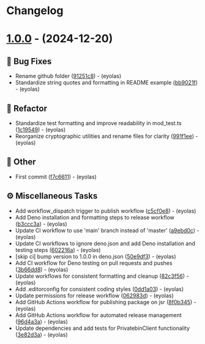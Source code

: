 # Changelog

# [1.0.0](https://github.com/eyolas/privatebin/tree/v1.0.0) - (2024-12-20)

## <!-- 1 -->🐛 Bug Fixes

- Rename github folder
  ([91251c8](https://github.com/eyolas/privatebin/commit/91251c8d32a58238ddb98d9368803997e15d5083)) -
  (eyolas)
- Standardize string quotes and formatting in README example
  ([bb9021f](https://github.com/eyolas/privatebin/commit/bb9021fb8f8e49600a6a29d112add48c2407a87b)) -
  (eyolas)

## <!-- 2 -->🚜 Refactor

- Standardize test formatting and improve readability in mod_test.ts
  ([1c19549](https://github.com/eyolas/privatebin/commit/1c195493d63a48821d01476f63a9726b7f5207d6)) -
  (eyolas)
- Reorganize cryptographic utilities and rename files for clarity
  ([991f1ee](https://github.com/eyolas/privatebin/commit/991f1ee8e983a3e4af59e4be611ddf832c3404d4)) -
  (eyolas)

## <!-- 30 -->📝 Other

- First commit
  ([f7c6611](https://github.com/eyolas/privatebin/commit/f7c6611df57765a87bdb60e066453c10c5fa5588)) -
  (eyolas)

## <!-- 7 -->⚙️ Miscellaneous Tasks

- Add workflow_dispatch trigger to publish workflow
  ([c5cf0e8](https://github.com/eyolas/privatebin/commit/c5cf0e831f2efa074c4884e707585ce9e124fad4)) -
  (eyolas)
- Add Deno installation and formatting steps to release workflow
  ([b3ccc3a](https://github.com/eyolas/privatebin/commit/b3ccc3a268b3489f9fb9f29070c2e5b930d688d5)) -
  (eyolas)
- Update CI workflow to use 'main' branch instead of 'master'
  ([a9ebd0c](https://github.com/eyolas/privatebin/commit/a9ebd0c49f1dad64f6968ac44e3b7541f98b3629)) -
  (eyolas)
- Update CI workflows to ignore deno.json and add Deno installation and testing
  steps
  ([602216a](https://github.com/eyolas/privatebin/commit/602216acc494b1366aca2df73ce8c5d5a19b9c4a)) -
  (eyolas)
- [skip ci] bump version to 1.0.0 in deno.json
  ([50e9df3](https://github.com/eyolas/privatebin/commit/50e9df37f3504c128dc8d3b211aa7231086bb701)) -
  (eyolas)
- Add CI workflow for Deno testing on pull requests and pushes
  ([3b66dd8](https://github.com/eyolas/privatebin/commit/3b66dd82fd788e09b576432c817113730a8238a3)) -
  (eyolas)
- Update workflows for consistent formatting and cleanup
  ([82c3f56](https://github.com/eyolas/privatebin/commit/82c3f568cabeefe6c8014c60bb8656257b5ff370)) -
  (eyolas)
- Add .editorconfig for consistent coding styles
  ([0dd1a03](https://github.com/eyolas/privatebin/commit/0dd1a0343839fae9e424994a64ca2d4fb60e219b)) -
  (eyolas)
- Update permissions for release workflow
  ([062983d](https://github.com/eyolas/privatebin/commit/062983d38c75073720cc33d8d549ba478aae8d80)) -
  (eyolas)
- Add GitHub Actions workflow for publishing package on jsr
  ([8f0b345](https://github.com/eyolas/privatebin/commit/8f0b3459d652f0cd11307ff4b95e5b2f0fada56a)) -
  (eyolas)
- Add GitHub Actions workflow for automated release management
  ([96d4a3a](https://github.com/eyolas/privatebin/commit/96d4a3afb645200ea7ce88dfbfc4a9b667926b20)) -
  (eyolas)
- Update dependencies and add tests for PrivatebinClient functionality
  ([3e82d3a](https://github.com/eyolas/privatebin/commit/3e82d3a875288ff3c63d7e39ba74f01795877b3d)) -
  (eyolas)

<!-- generated by git-cliff -->
